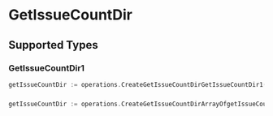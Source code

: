 # GetIssueCountDir


## Supported Types

### GetIssueCountDir1

```go
getIssueCountDir := operations.CreateGetIssueCountDirGetIssueCountDir1(operations.GetIssueCountDir1{/* values here */})
```

### 

```go
getIssueCountDir := operations.CreateGetIssueCountDirArrayOfgetIssueCountDir2([]operations.GetIssueCountDir2{/* values here */})
```

